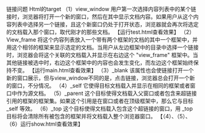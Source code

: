链接问题
Html的target
（1）view_window
用户第一次选择内容列表中的某个链接时，浏览器将打开一个新的窗口，然后在其中显示文档内容。如果用户从这个内容列表中选择另一个链接，且这个新窗口仍处于打开状态，浏览器就会再次将选定的文档载入那个窗口，取代刚才的那些文档。
【运行test.html查看效果】
（2）View_frame
将这个内容列表放入一个带有两个框架的文档的其中一个框架中，并用这个相邻的框架来显示选定的文档。当用户从左边框架中的目录中选择一个链接时，浏览器会将这个关联的文档载入并显示在右边这个 "view_frame" 框架中。当其他链接被选中时，右边这个框架中的内容也会发生变化，而左边这个框架始终保持不变。
【运行main.html查看效果】
（3）_blank
该属性也会使链接打开一个新的窗口展示，但与view_window不同的是，点击链接，浏览器总会打开一个新的窗口，不分情况。
（4）_self
它使得目标文档载入并显示在相同的框架或者窗口中作为源文档。
（5）_parent
这个目标使得文档载入父窗口或者包含来超链接引用的框架的框架集。如果这个引用是在窗口或者在顶级框架中，那么它与目标 _self 等效。
（6）_top
这个目标使得文档载入包含这个超链接的窗口，用 _top 目标将会清除所有被包含的框架并将文档载入整个浏览器窗口。
【（4）、（5）、（6）运行show.html查看效果】
